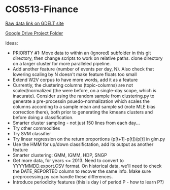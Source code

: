 # COS513-Finance

[Raw data link on GDELT site](data.gdeltproject.org/events/index.html)

[Google Drive Project Folder](https://drive.google.com/a/princeton.edu/folderview?id=0B1BY3pYXuXADUlJTV3llUXJCVE0&usp=sharing_eid&ts=56088709)

Ideas:

* PRIORITY #1: Move data to within an (ignored) subfolder in this git directory, then change scripts to work on relative paths. clone directory on a larger cluster for more paralleled pipeline.
* Add another feature (number of events per day, N). Also check that lowering scaling by N doesn't make feature floats too small 
* Extend W2V corpus to have more words, add it as a feature
* Currently, the clustering columns (topic-columns) are not scaled/normalized (the were before, on a single-day scope, which is inacurate). Consider using the random sample from clustering.py to generate a pre-processin psuedo-normalization which scales the columns according to a sample mean and sample sd (note MLE bias correction there), both prior to generating the kmeans clusters and before doing a classification.
* Smarter cluster sampling - not just 150 lines from each day...
* Try other commodities
* Try SVM classifier
* Try linear regression on the return proportions (p[t+1]-p[t])/p[t] in glm.py
* Use the HMM for up/down classifictation, add its output as another feature
* Smarter clustering: GMM, IGMM, HDP, SNGP
* Get more data, for years <= 2013. Need to convert to YYYYMMDD.export.CSV format. On historical data, we'll need to check the DATE_REPORTED column to recover the same info. Make sure preprocessing.py can handle these differences.
* Introduce periodicity features (this is day i of period P - how to learn P?)
